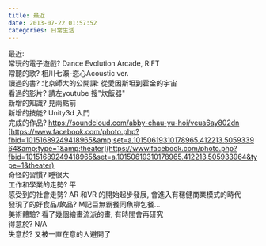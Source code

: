 ```yaml
---
title: 最近
date: 2013-07-22 01:57:52
categories: 日常生活
---
```


最近:  
常玩的電子遊戲? Dance Evolution Arcade, RIFT  
常聽的歌? 相川七瀨-恋心Acoustic ver.  
讀過的書? 北京師大的公開課: 從愛因斯坦到霍金的宇宙  
看過的影片? 請左youtube 搜"炊飯器"  
新增的知識? 見兩點前  
新增的技能? Unity3d 入門  
完成的作品? <https://soundcloud.com/abby-chau-yu-hoi/veua6ay802dn> [https://www.facebook.com/photo.php?fbid=10151689249418965&amp;set=a.10150619310178965.412213.505933964&amp;type=1&amp;theater](https://www.facebook.com/photo.php?fbid=10151689249418965&set=a.10150619310178965.412213.505933964&type=1&theater)  
奇怪的習慣? 睡很大  
工作和學業的走勢? 平  
感受到的社會走勢? AR 和VR 的開始起步發展, 會進入有穩健商業模式的時代  
發現了的好食品/飲品? M記巨無霸餐同魚柳包餐...  
美術體驗? 看了幾個繪畫流派的畫, 有時間會再研究  
得意於? N/A  
失意於? 又被一直在意的人避開了
